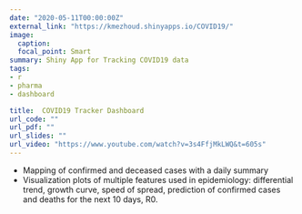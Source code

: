 ```yaml
---
date: "2020-05-11T00:00:00Z"
external_link: "https://kmezhoud.shinyapps.io/COVID19/"
image:
  caption:
  focal_point: Smart
summary: Shiny App for Tracking COVID19 data
tags:
- r
- pharma
- dashboard

title:  COVID19 Tracker Dashboard
url_code: ""
url_pdf: ""
url_slides: ""
url_video: "https://www.youtube.com/watch?v=3s4FfjMkLWQ&t=605s"
---
```



- Mapping of confirmed and deceased cases with a daily summary
- Visualization plots of multiple features used in epidemiology: differential trend, growth curve, speed of spread, prediction of confirmed cases and deaths for the next 10 days, R0. 